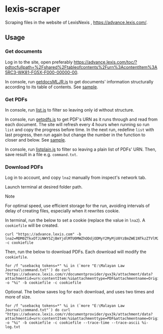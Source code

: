 # lexis-scraper
Scraping files in the website of LexisNexis , https://advance.lexis.com/.
## Usage
### Get documents
Log in to the site, open preferably https://advance.lexis.com/toc/?pdtocfullpath=%2Fshared%2Ftableofcontents%2Furn%3AcontentItem%3A5RC3-WK81-FG5X-F000-00000-00.

In console, run [getdocsMLJR.js](https://github.com/OngKaiJin/lexis-scraper/blob/main/getdocsMLJR.js) to get documents' information structurally according to its table of contents. See [sample](https://github.com/OngKaiJin/lexis-scraper/blob/main/examples/getdocsMLJR%2026-02-2025.json).
### Get PDFs
In console, run [list.js](https://github.com/OngKaiJin/lexis-scraper/blob/main/list.js) to filter so leaving only id without structure.

In console, run [getpdfs.js](https://github.com/OngKaiJin/lexis-scraper/blob/main/getpdfs.js) to get PDF's URN as it runs through and read from each document. The site will refresh every 4 hours when running so run ```list``` and copy the progress before time. In the next run, redefine ```list``` with last progress, then run again but change the number in the function to closer and below. See [sample](https://github.com/OngKaiJin/lexis-scraper/blob/main/examples/getpdfs%2028-02-2025.json).

In console, run [listplain.js](https://github.com/OngKaiJin/lexis-scraper/blob/main/listplain.js) to filter so leaving a plain list of PDFs' URN. Then, save result in a file e.g. ```command.txt```.
### Download PDFs
Log in to account, and copy ```lna2``` manually from inspect's network tab.

Launch terminal at desired folder path.
> [!Note]
> For optimal speed, use efficient storage for the run, avoiding intervals of delay of creating files, especially when it rewrites cookie.

In terminal, run the below to set a cookie (replace the value in ```lna2```). A ```cookiefile``` will be created.
```command
curl "https://advance.lexis.com" -b lna2=MDM0ZTkxOTJiNWY5ZjBmYjdlMTU0MWZhODdjODMyY2MyMjU0YzBmZWE1NTkzZTVlM2I5NmJmYWYxODE1OGU0NDY3YzYwMTQ0dXJuOnVzZXI6UEExOTUwMjU5MzAhMTAwMDIwMiwxNTIyNDY4LCFub25l -c cookiefile
```
Then, run the below to download PDFs. Each download will modify the ```cookiefile```.
```command
for /f "usebackq tokens=*" %i in (`more "E:\Malayan Law Journal\command.txt"`) do curl "https://advance.lexis.com/r/documentprovider/gvx3k/attachment/data?attachmentid=urn:contentItem:%i&attachmenttype=PDF&attachmentname=OriginalSourceImage&origination=BlobStore&sequencenumber=1&ishotdoc=false" -o "%i" -b cookiefile -c cookiefile
```
Optional. The below saves log for each download, and uses two times and more of size.
```command
for /f "usebackq tokens=*" %i in (`more "E:\Malayan Law Journal\command.txt"`) do curl "https://advance.lexis.com/r/documentprovider/gvx3k/attachment/data?attachmentid=urn:contentItem:%i&attachmenttype=PDF&attachmentname=OriginalSourceImage&origination=BlobStore&sequencenumber=1&ishotdoc=false" -o "%i" -b cookiefile -c cookiefile --trace-time --trace-ascii %i-log.txt
```
